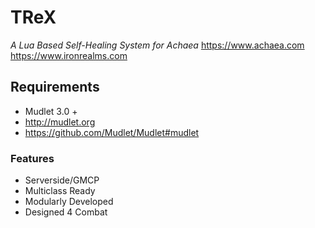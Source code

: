 # TReX
 *A Lua Based Self-Healing System for Achaea*
  https://www.achaea.com
  https://www.ironrealms.com

## Requirements
 - Mudlet 3.0 +
 - http://mudlet.org
 - https://github.com/Mudlet/Mudlet#mudlet
 
### Features
 - Serverside/GMCP
 - Multiclass Ready
 - Modularly Developed
 - Designed 4 Combat
 
